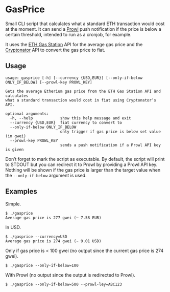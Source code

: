 # GasPrice

Small CLI script that calculates what a standard ETH transaction would cost at the moment. It can send a [Prowl](https://www.prowlapp.com) push notification if the price is below a certain threshold, intended to run as a cronjob, for example.

It uses the [ETH Gas Station](https://www.ethgasstation.info) API for the average gas price and the [Cryptonator](https://www.cryptonator.com) API to convert the gas price to fiat.

## Usage

```
usage: gasprice [-h] [--currency {USD,EUR}] [--only-if-below ONLY_IF_BELOW] [--prowl-key PROWL_KEY]

Gets the average Etherium gas price from the ETH Gas Station API and calculates
what a standard transaction would cost in fiat using Cryptonator’s API.

optional arguments:
  -h, --help            show this help message and exit
  --currency {USD,EUR}  fiat currency to convert to
  --only-if-below ONLY_IF_BELOW
                        only trigger if gas price is below set value (in gwei)
  --prowl-key PROWL_KEY
                        sends a push notification if a Prowl API key is given
```

Don’t forget to mark the script as executable. By default, the script will print to STDOUT but you can redirect it to Prowl by providing a Prowl API key. Nothing will be shown if the gas price is larger than the target value when the `--only-if-below` argument is used.

## Examples

Simple.

```
$ ./gasprice
Average gas price is 277 gwei (~ 7.58 EUR)
```

In USD.

```
$ ./gasprice --currency=USD
Average gas price is 274 gwei (~ 9.01 USD)
```

Only if gas price is < 100 gwei (no output since the current gas price is 274 gwei).

```
$ ./gasprice --only-if-below=100
```

With Prowl (no output since the output is redirected to Prowl).

```
$ ./gasprice --only-if-below=500 --prowl-ley=ABC123
```
